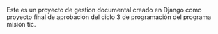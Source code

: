 Este es un proyecto de gestion documental creado en Django como proyecto final de aprobación del ciclo 3 de programación del programa misión tic.
